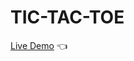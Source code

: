 # TIC-TAC-TOE
[Live Demo](https://mohitjadaun2026.github.io/Food-point/Html/home3.html) :point_left:

